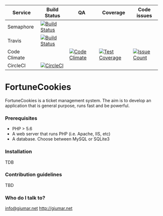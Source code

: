 Service      | Build Status | QA | Coverage | Code issues
-------------|--------------|----|----------|-------------
Semaphore    | [![Build Status](https://semaphoreci.com/api/v1/giumar/fortunecookies/branches/master/badge.svg)](https://semaphoreci.com/giumar/fortunecookies) | | |
Travis       | [![Build Status](https://travis-ci.org/giumar/fortunecookies.svg?branch=master)](https://travis-ci.org/giumar/fortunecookies) | | |
Code Climate | | [![Code Climate](https://codeclimate.com/github/giumar/fortunecookies/badges/gpa.svg)](https://codeclimate.com/github/giumar/fortunecookies) | [![Test Coverage](https://codeclimate.com/github/giumar/fortunecookies/badges/coverage.svg)](https://codeclimate.com/github/giumar/fortunecookies/coverage) | [![Issue Count](https://codeclimate.com/github/giumar/fortunecookies/badges/issue_count.svg)](https://codeclimate.com/github/giumar/fortunecookies)
CircleCI     | [![CircleCI](https://circleci.com/bb/giumar/fortunecookies.svg?style=svg)](https://circleci.com/bb/giumar/fortunecookies)

# FortuneCookies #

FortuneCookies is a ticket management system. The aim is to develop an application that is general purpose, runs fast and be powerful.

### Prerequisites ###

* PHP > 5.6
* A web server that runs PHP (i.e. Apache, IIS, etc)
* A database. Choose between MySQL or SQLite3

### Installation ###

TDB

### Contribution guidelines ###

TBD

### Who do I talk to? ###

info@giumar.net
http://giumar.net